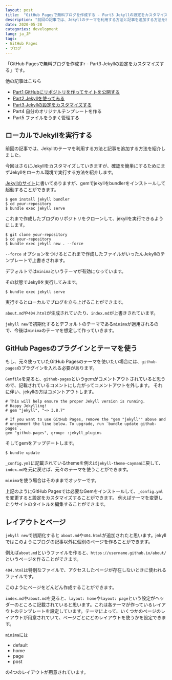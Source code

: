 ```yaml
---
layout: post
title:  "GitHub Pagesで無料ブログを作成する - Part3 Jekyllの設定をカスタマイズする"
description: "前回の記事では、Jekyllのテーマを利用する方法と記事を追加する方法を紹介しました。今回はさらにJekyllをカスタマイズしていきますが、確認を簡単にするためにまずJekyllをローカル環境で実行する方法を紹介します。"
date: 2020-05-28
categories: development
lang: ja_JP
tags:
- GitHub Pages
- ブログ
---
```


「GitHub Pagesで無料ブログを作成すr - Part3 Jekyllの設定をカスタマイズする」です。

他の記事はこちら

- [Part1 GitHubにリポジトリを作ってサイトを公開する](https://masamichi.me/development/2020/05/24/github-pages-blog-part1-repository.html)
- [Part2 Jekyllを使ってみる](https://masamichi.me/development/2020/05/26/github-pages-blog-part2-jekyll.html)
- [Part3 Jekyllの設定をカスタマイズする](https://masamichi.me/development/2020/05/28/github-pages-blog-part3-cutomize-setting.html)
- Part4 自分のオリジナルテンプレートを作る
- Part5 ファイルをうまく管理する

## ローカルでJekyllを実行する

前回の記事では、Jekyllのテーマを利用する方法と記事を追加する方法を紹介しました。

今回はさらにJekyllをカスタマイズしていきますが、確認を簡単にするためにまずJekyllをローカル環境で実行する方法を紹介します。

[Jekyllのサイト](https://jekyllrb.com/docs/)に書いてありますが、gemでjekyllをbundlerをインストールして起動することができます。

```
$ gem install jekyll bundler
$ cd your-repository
$ bundle exec jekyll serve
```

これまで作成したブログのリポジトリをクローンして、jekyllを実行できるようにします。

```
$ git clone your-repository
$ cd your-repository
$ bundle exec jekyll new . --force
```

`--force` オプションをつけるとこれまで作成したファイルがいったんJekyllのテンプレートで上書きされます。

デフォルトでは`minima`というテーマが有効になっています。

その状態でJekyllを実行してみます。

```
$ bundle exec jekyll serve
```

実行するとローカルでブログを立ち上げることができます。

`about.md`や`404.html`が生成されていたり、`index.md`が上書きされています。

`jekyll new`で初期化するとデフォルトのテーマである`minima`が適用されるので、今後は`minima`のテーマを想定して作っていきます。

## GitHub Pagesのプラグインとテーマを使う

もし、元々使っていたGitHub Pagesのテーマを使いたい場合には、`github-pages`のプラグインを入れる必要があります。

`Gemfile`を見ると、`github-pages`というgemがコメントアウトされていると思うので、記載されているコメントにしたがってコメントアウトを外します。
それに伴い、jekyllの方はコメントアウトします。

```
# This will help ensure the proper Jekyll version is running.
# Happy Jekylling!
# gem "jekyll", "~> 3.8.7"

# If you want to use GitHub Pages, remove the "gem "jekyll"" above and
# uncomment the line below. To upgrade, run `bundle update github-pages`.
gem "github-pages", group: :jekyll_plugins
```

そしてgemをアップデートします。

```
$ bundle update
```

`_config.yml`に記載されているthemeを例えば`jekyll-theme-cayman`に戻して、`index.md`を元に戻せば、元々のテーマを使うことができます。

`minima`を使う場合はそのままでオッケーです。

上記のようにGitHub Pagesでは必要なGemをインストールして、`_config.yml`を変更すると設定をカスタマイズすることができます。
例えばテーマを変更したりサイトのタイトルを編集することができます。


## レイアウトとページ

`jekyll new`で初期化すると `about.md`や`404.html`が追加されたと思います。jekyllではこのようにブログの記事以外に個別のページを作ることができます。

例えば`about.md`というファイルを作ると、`https://username.github.io/about/`というページを作ることができます。

`404.html`は特別なファイルで、アクセスしたページが存在しないときに使われるファイルです。

このようにページをどんどん作成することができます。

`index.md`や`about.md`を見ると、`layout: home`や`layout: page`という設定がヘッダーのところに記載されていると思います。これは各テーマが作っているレイアウトのテンプレートを設定しています。テーマによって、いくつかのページのレイアウトが用意されていて、ページごとにどのレイアウトを使うかを設定できます。

`minima`には

- default
- home
- page
- post

の4つのレイアウトが用意されています。

